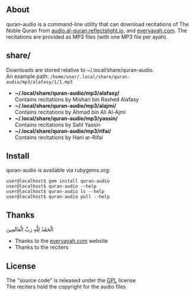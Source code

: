 ## About

quran-audio is a command-line utility that
can download recitations of The Noble Quran from
[audio.al-quran.reflectslight.io](https://audio.al-quran.reflectslight.io),
and [everyayah.com](https://everyayah.com).
The recitations are provided as MP3 files
(with one MP3 file per ayah).

## share/

Downloads are stored relative to ~/.local/share/quran-audio. <br>
An example path:
`/home/user/.local/share/quran-audio/mp3/alafasy/1/1.mp3`

* **~/.local/share/quran-audio/mp3/alafasy/** <br>
  Contains recitations by Mishari bin Rashed Alafasy
* **~/.local/share/quran-audio/mp3/alajmi/** <br>
  Contains recitations by Ahmad bin Ali Al-Ajmi
* **~/.local/share/quran-audio/mp3/yassin/** <br>
  Contains recitations by Sahl Yassin
* **~/.local/share/quran-audio/mp3/rifai/** <br>
  Contains recitations by Hani ar-Rifai

## Install

quran-audio is available via rubygems.org:

    user@localhost$ gem install quran-audio
    user@localhost$ quran-audio --help
    user@localhost$ quran-audio ls --help
    user@localhost$ quran-audio pull --help

## Thanks

الْحَمْدُ لِلَّهِ رَبِّ الْعَالَمِينَ


* Thanks to the [everyayah.com](https://everyayah.com) website
* Thanks to the reciters

## License

The "source code" is released under the [GPL](./LICENSE) license
<br>
The reciters hold the copyright for the audio files
